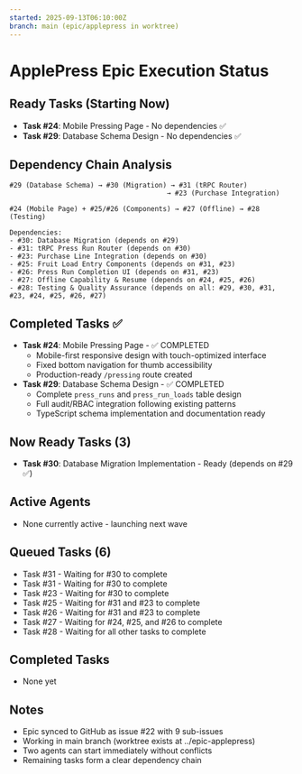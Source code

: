 ```yaml
---
started: 2025-09-13T06:10:00Z
branch: main (epic/applepress in worktree)
---
```


# ApplePress Epic Execution Status

## Ready Tasks (Starting Now)
- **Task #24**: Mobile Pressing Page - No dependencies ✅
- **Task #29**: Database Schema Design - No dependencies ✅

## Dependency Chain Analysis
```
#29 (Database Schema) → #30 (Migration) → #31 (tRPC Router)
                                       → #23 (Purchase Integration)

#24 (Mobile Page) + #25/#26 (Components) → #27 (Offline) → #28 (Testing)

Dependencies:
- #30: Database Migration (depends on #29)
- #31: tRPC Press Run Router (depends on #30)
- #23: Purchase Line Integration (depends on #30)
- #25: Fruit Load Entry Components (depends on #31, #23)
- #26: Press Run Completion UI (depends on #31, #23)
- #27: Offline Capability & Resume (depends on #24, #25, #26)
- #28: Testing & Quality Assurance (depends on all: #29, #30, #31, #23, #24, #25, #26, #27)
```

## Completed Tasks ✅
- **Task #24**: Mobile Pressing Page - ✅ COMPLETED
  - Mobile-first responsive design with touch-optimized interface
  - Fixed bottom navigation for thumb accessibility
  - Production-ready `/pressing` route created
- **Task #29**: Database Schema Design - ✅ COMPLETED
  - Complete `press_runs` and `press_run_loads` table design
  - Full audit/RBAC integration following existing patterns
  - TypeScript schema implementation and documentation ready

## Now Ready Tasks (3)
- **Task #30**: Database Migration Implementation - Ready (depends on #29 ✅)

## Active Agents
- None currently active - launching next wave

## Queued Tasks (6)
- Task #31 - Waiting for #30 to complete
- Task #31 - Waiting for #30 to complete
- Task #23 - Waiting for #30 to complete
- Task #25 - Waiting for #31 and #23 to complete
- Task #26 - Waiting for #31 and #23 to complete
- Task #27 - Waiting for #24, #25, and #26 to complete
- Task #28 - Waiting for all other tasks to complete

## Completed Tasks
- None yet

## Notes
- Epic synced to GitHub as issue #22 with 9 sub-issues
- Working in main branch (worktree exists at ../epic-applepress)
- Two agents can start immediately without conflicts
- Remaining tasks form a clear dependency chain